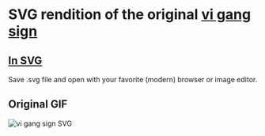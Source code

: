 SVG rendition of the original [vi gang sign](http://www.viemu.com/a-why-vi-vim.html)
============================================


[In SVG](https://raw.github.com/halst/vi-gang-sign/master/vi.svg)
------

Save .svg file and open with your favorite (modern) browser or image editor.
   
Original GIF
------------

![vi gang sign SVG](https://raw.github.com/halst/vi-gang-sign/master/vi.gif)
